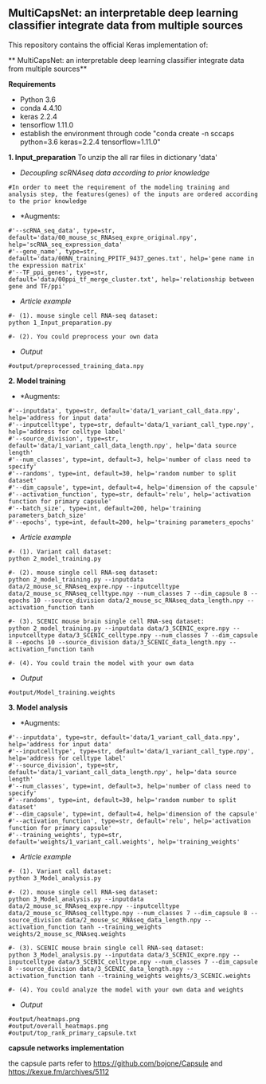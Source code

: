 ##  MultiCapsNet: an interpretable deep learning classifier integrate data from multiple sources

This repository contains the official Keras implementation of:

** MultiCapsNet: an interpretable deep learning classifier integrate data from multiple sources**



**Requirements**
- Python 3.6
- conda 4.4.10
- keras 2.2.4
- tensorflow 1.11.0
- establish the environment through code "conda create -n sccaps python=3.6 keras=2.2.4 tensorflow=1.11.0"


**1. Input_preparation**
To unzip the all rar files in dictionary 'data'
- *Decoupling scRNAseq data according to prior knowledge*
```
#In order to meet the requirement of the modeling training and analysis step, the features(genes) of the inputs are ordered according to the prior knowledge
```
- *Augments:
```
#'--scRNA_seq_data', type=str, default='data/00_mouse_sc_RNAseq_expre_original.npy', help='scRNA_seq_expression_data'
#'--gene_name', type=str, default='data/00NN_training_PPITF_9437_genes.txt', help='gene name in the expression matrix'
#'--TF_ppi_genes', type=str, default='data/00ppi_tf_merge_cluster.txt', help='relationship between gene and TF/ppi'
```

- *Article example*
```
#- (1). mouse single cell RNA-seq dataset:
python 1_Input_preparation.py

#- (2). You could preprocess your own data
```

- *Output*
```
#output/preprocessed_training_data.npy
```

**2. Model training**

- *Augments:
```
#'--inputdata', type=str, default='data/1_variant_call_data.npy', help='address for input data'
#'--inputcelltype', type=str, default='data/1_variant_call_type.npy', help='address for celltype label'
#'--source_division', type=str, default='data/1_variant_call_data_length.npy', help='data source length'
#'--num_classes', type=int, default=3, help='number of class need to specify'
#'--randoms', type=int, default=30, help='random number to split dataset'
#'--dim_capsule', type=int, default=4, help='dimension of the capsule'
#'--activation_function', type=str, default='relu', help='activation function for primary capsule'
#'--batch_size', type=int, default=200, help='training parameters_batch_size'
#'--epochs', type=int, default=200, help='training parameters_epochs'
```

- *Article example*
```
#- (1). Variant call dataset:
python 2_model_training.py

#- (2). mouse single cell RNA-seq dataset:
python 2_model_training.py --inputdata data/2_mouse_sc_RNAseq_expre.npy --inputcelltype data/2_mouse_sc_RNAseq_celltype.npy --num_classes 7 --dim_capsule 8 --epochs 10 --source_division data/2_mouse_sc_RNAseq_data_length.npy --activation_function tanh

#- (3). SCENIC mouse brain single cell RNA-seq dataset:
python 2_model_training.py --inputdata data/3_SCENIC_expre.npy --inputcelltype data/3_SCENIC_celltype.npy --num_classes 7 --dim_capsule 8 --epochs 10 --source_division data/3_SCENIC_data_length.npy --activation_function tanh

#- (4). You could train the model with your own data
```

- *Output*
```
#output/Model_training.weights
```

**3. Model analysis**

- *Augments:
```
#'--inputdata', type=str, default='data/1_variant_call_data.npy', help='address for input data'
#'--inputcelltype', type=str, default='data/1_variant_call_type.npy', help='address for celltype label'
#'--source_division', type=str, default='data/1_variant_call_data_length.npy', help='data source length'
#'--num_classes', type=int, default=3, help='number of class need to specify'
#'--randoms', type=int, default=30, help='random number to split dataset'
#'--dim_capsule', type=int, default=4, help='dimension of the capsule'
#'--activation_function', type=str, default='relu', help='activation function for primary capsule'
#'--training_weights', type=str, default='weights/1_variant_call.weights', help='training_weights'
```
- *Article example*
```
#- (1). Variant call dataset:
python 3_Model_analysis.py

#- (2). mouse single cell RNA-seq dataset:
python 3_Model_analysis.py --inputdata data/2_mouse_sc_RNAseq_expre.npy --inputcelltype data/2_mouse_sc_RNAseq_celltype.npy --num_classes 7 --dim_capsule 8 --source_division data/2_mouse_sc_RNAseq_data_length.npy --activation_function tanh --training_weights weights/2_mouse_sc_RNAseq.weights

#- (3). SCENIC mouse brain single cell RNA-seq dataset:
python 3_Model_analysis.py --inputdata data/3_SCENIC_expre.npy --inputcelltype data/3_SCENIC_celltype.npy --num_classes 7 --dim_capsule 8 --source_division data/3_SCENIC_data_length.npy --activation_function tanh --training_weights weights/3_SCENIC.weights

#- (4). You could analyze the model with your own data and weights
```

- *Output*
```
#output/heatmaps.png
#output/overall_heatmaps.png
#output/top_rank_primary_capsule.txt
```

**capsule networks implementation**

the capsule parts refer to https://github.com/bojone/Capsule and https://kexue.fm/archives/5112